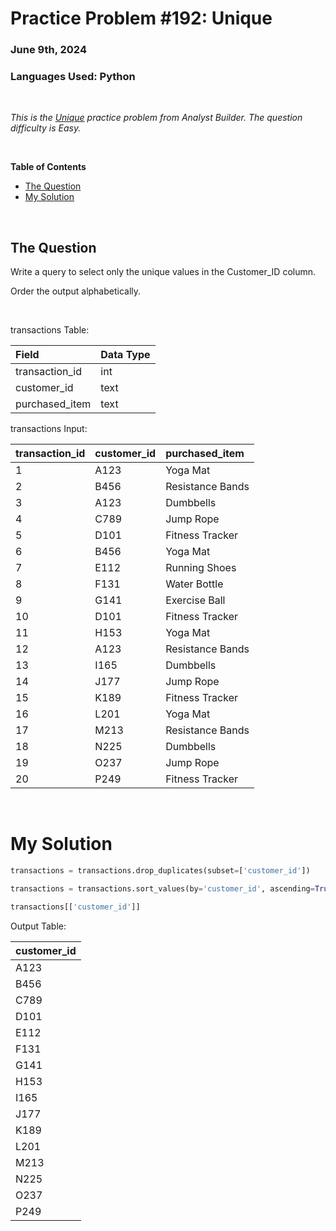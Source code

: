 # **Practice Problem #192: Unique**
### June 9th, 2024
### Languages Used: Python

<br>

*This is the [Unique](https://www.analystbuilder.com/questions/unique-mkSDR) practice problem from Analyst Builder. The question difficulty is Easy.*

<br>

**Table of Contents**

-   [The Question](#the-question)
-   [My Solution](#my-solution)
  
<br>

## The Question

Write a query to select only the unique values in the Customer_ID column.

Order the output alphabetically.

<br>

transactions Table:

| Field          | Data Type |
| :------------- | :-------- |
| transaction_id | int       |
| customer_id    | text      |
| purchased_item | text      |

transactions Input:

| transaction_id | customer_id | purchased_item   |
| :------------- | :---------- | :--------------- |
| 1              | A123        | Yoga Mat         |
| 2              | B456        | Resistance Bands |
| 3              | A123        | Dumbbells        |
| 4              | C789        | Jump Rope        |
| 5              | D101        | Fitness Tracker  |
| 6              | B456        | Yoga Mat         |
| 7              | E112        | Running Shoes    |
| 8              | F131        | Water Bottle     |
| 9              | G141        | Exercise Ball    |
| 10             | D101        | Fitness Tracker  |
| 11             | H153        | Yoga Mat         |
| 12             | A123        | Resistance Bands |
| 13             | I165        | Dumbbells        |
| 14             | J177        | Jump Rope        |
| 15             | K189        | Fitness Tracker  |
| 16             | L201        | Yoga Mat         |
| 17             | M213        | Resistance Bands |
| 18             | N225        | Dumbbells        |
| 19             | O237        | Jump Rope        |
| 20             | P249        | Fitness Tracker  |


<br>

# My Solution

``` Python
transactions = transactions.drop_duplicates(subset=['customer_id'])

transactions = transactions.sort_values(by='customer_id', ascending=True)

transactions[['customer_id']]
```

Output Table:

| customer_id |
| :---------- |
| A123        |
| B456        |
| C789        |
| D101        |
| E112        |
| F131        |
| G141        |
| H153        |
| I165        |
| J177        |
| K189        |
| L201        |
| M213        |
| N225        |
| O237        |
| P249        |
